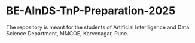 # BE-AInDS-TnP-Preparation-2025

The repository is meant for the students of Artificial Interlligence and Data Science Department, MMCOE, Karvenagar, Pune.
